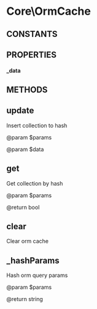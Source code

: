 # Core\OrmCache
## CONSTANTS

## PROPERTIES

#### _data
## METHODS

## update



	 
 Insert collection to hash
	 
 @param $params
	 
 @param $data
	 
## get



	 
 Get collection by hash
	 
 @param $params
	 
 @return bool
	 
## clear



	 
 Clear orm cache
	 
## _hashParams



	 
 Hash orm query params
	 
 @param $params
	 
 @return string
	 
